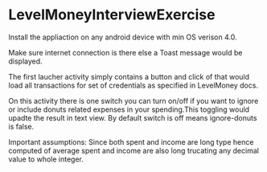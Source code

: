 # LevelMoneyInterviewExercise
Install the appliaction on any android device with min OS verison 4.0.

Make sure internet connection is there else a Toast message would be displayed.

The first laucher activity simply contains a button and click of that would load all transactions for set of credentials as specified in LevelMoney docs.

On this activity there is one switch you can turn on/off if you want to ignore or include donuts related expenses in your spending.This toggling would upadte the result in text view. By default switch is off means ignore-donuts is false.

Important assumptions: Since both spent and income are long type hence computed of average spent and income are also long trucating any decimal value to whole integer.
